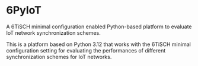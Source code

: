 # 6PyIoT
A 6TiSCH minimal configuration enabled Python-based platform to evaluate IoT network synchronization schemes.

This is a platform based on Python 3.12 that works with the 6TiSCH minimal configuration setting for evaluating the performances of different synchronization schemes for IoT networks.
